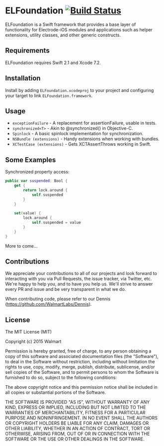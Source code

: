 # ELFoundation [![Build Status](https://travis-ci.org/Electrode-iOS/Excalibur.svg?branch=master)](https://travis-ci.org/Electrode-iOS/ELFoundation)

ELFoundation is a Swift framework that provides a base layer of functionality for Electrode-iOS modules and applications such as helper extensions, utility classes, and other generic constructs.

## Requirements

ELFoundation requires Swift 2.1 and Xcode 7.2.

## Installation

Install by adding `ELFoundation.xcodeproj` to your project and configuring your target to link `ELFoundation.framework`.

## Usage

* `exceptionFailure` - A replacement for assertionFailure, usable in tests.
* `synchronized<T>` - Akin to @synchronized() in Objective-C.
* `Spinlock` - A basic spinlock implementation for synchronization.
* `NSBundle (extensions)` - Handy extensions when working with bundles.
* `XCTestCase (extensions)` - Gets XCTAssertThrows working in Swift.

## Some Examples

Synchronized property access:

```Swift
public var suspended: Bool {
    get {
        return lock.around {
            self.suspended
        }
    }
    
    set(value) {
        lock.around {
            self.suspended = value
        }
    }
}
```

More to come...

## Contributions

We appreciate your contributions to all of our projects and look forward to interacting with you via Pull Requests, the issue tracker, via Twitter, etc.  We're happy to help you, and to have you help us.  We'll strive to answer every PR and issue and be very transparent in what we do.

When contributing code, please refer to our Dennis (https://github.com/WalmartLabs/Dennis).

## License

The MIT License (MIT)

Copyright (c) 2015 Walmart

Permission is hereby granted, free of charge, to any person obtaining a copy
of this software and associated documentation files (the "Software"), to deal
in the Software without restriction, including without limitation the rights
to use, copy, modify, merge, publish, distribute, sublicense, and/or sell
copies of the Software, and to permit persons to whom the Software is
furnished to do so, subject to the following conditions:

The above copyright notice and this permission notice shall be included in all
copies or substantial portions of the Software.

THE SOFTWARE IS PROVIDED "AS IS", WITHOUT WARRANTY OF ANY KIND, EXPRESS OR
IMPLIED, INCLUDING BUT NOT LIMITED TO THE WARRANTIES OF MERCHANTABILITY,
FITNESS FOR A PARTICULAR PURPOSE AND NONINFRINGEMENT. IN NO EVENT SHALL THE
AUTHORS OR COPYRIGHT HOLDERS BE LIABLE FOR ANY CLAIM, DAMAGES OR OTHER
LIABILITY, WHETHER IN AN ACTION OF CONTRACT, TORT OR OTHERWISE, ARISING FROM,
OUT OF OR IN CONNECTION WITH THE SOFTWARE OR THE USE OR OTHER DEALINGS IN THE
SOFTWARE.
